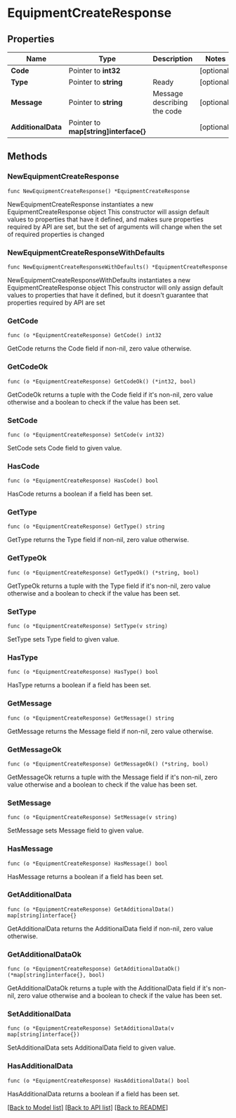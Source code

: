 # EquipmentCreateResponse

## Properties

Name | Type | Description | Notes
------------ | ------------- | ------------- | -------------
**Code** | Pointer to **int32** |  | [optional] 
**Type** | Pointer to **string** | Ready | [optional] 
**Message** | Pointer to **string** | Message describing the code | [optional] 
**AdditionalData** | Pointer to **map[string]interface{}** |  | [optional] 

## Methods

### NewEquipmentCreateResponse

`func NewEquipmentCreateResponse() *EquipmentCreateResponse`

NewEquipmentCreateResponse instantiates a new EquipmentCreateResponse object
This constructor will assign default values to properties that have it defined,
and makes sure properties required by API are set, but the set of arguments
will change when the set of required properties is changed

### NewEquipmentCreateResponseWithDefaults

`func NewEquipmentCreateResponseWithDefaults() *EquipmentCreateResponse`

NewEquipmentCreateResponseWithDefaults instantiates a new EquipmentCreateResponse object
This constructor will only assign default values to properties that have it defined,
but it doesn't guarantee that properties required by API are set

### GetCode

`func (o *EquipmentCreateResponse) GetCode() int32`

GetCode returns the Code field if non-nil, zero value otherwise.

### GetCodeOk

`func (o *EquipmentCreateResponse) GetCodeOk() (*int32, bool)`

GetCodeOk returns a tuple with the Code field if it's non-nil, zero value otherwise
and a boolean to check if the value has been set.

### SetCode

`func (o *EquipmentCreateResponse) SetCode(v int32)`

SetCode sets Code field to given value.

### HasCode

`func (o *EquipmentCreateResponse) HasCode() bool`

HasCode returns a boolean if a field has been set.

### GetType

`func (o *EquipmentCreateResponse) GetType() string`

GetType returns the Type field if non-nil, zero value otherwise.

### GetTypeOk

`func (o *EquipmentCreateResponse) GetTypeOk() (*string, bool)`

GetTypeOk returns a tuple with the Type field if it's non-nil, zero value otherwise
and a boolean to check if the value has been set.

### SetType

`func (o *EquipmentCreateResponse) SetType(v string)`

SetType sets Type field to given value.

### HasType

`func (o *EquipmentCreateResponse) HasType() bool`

HasType returns a boolean if a field has been set.

### GetMessage

`func (o *EquipmentCreateResponse) GetMessage() string`

GetMessage returns the Message field if non-nil, zero value otherwise.

### GetMessageOk

`func (o *EquipmentCreateResponse) GetMessageOk() (*string, bool)`

GetMessageOk returns a tuple with the Message field if it's non-nil, zero value otherwise
and a boolean to check if the value has been set.

### SetMessage

`func (o *EquipmentCreateResponse) SetMessage(v string)`

SetMessage sets Message field to given value.

### HasMessage

`func (o *EquipmentCreateResponse) HasMessage() bool`

HasMessage returns a boolean if a field has been set.

### GetAdditionalData

`func (o *EquipmentCreateResponse) GetAdditionalData() map[string]interface{}`

GetAdditionalData returns the AdditionalData field if non-nil, zero value otherwise.

### GetAdditionalDataOk

`func (o *EquipmentCreateResponse) GetAdditionalDataOk() (*map[string]interface{}, bool)`

GetAdditionalDataOk returns a tuple with the AdditionalData field if it's non-nil, zero value otherwise
and a boolean to check if the value has been set.

### SetAdditionalData

`func (o *EquipmentCreateResponse) SetAdditionalData(v map[string]interface{})`

SetAdditionalData sets AdditionalData field to given value.

### HasAdditionalData

`func (o *EquipmentCreateResponse) HasAdditionalData() bool`

HasAdditionalData returns a boolean if a field has been set.


[[Back to Model list]](../README.md#documentation-for-models) [[Back to API list]](../README.md#documentation-for-api-endpoints) [[Back to README]](../README.md)


